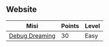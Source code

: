 ## Website

| Misi | Points | Level |
| ---- | ------ | ----- |
| [Debug Dreaming](https://github.com/TraiOi/Wargame_WriteUp/blob/master/ctfs/Website/Debug_Dreaming/README.md) | 30 | Easy |
